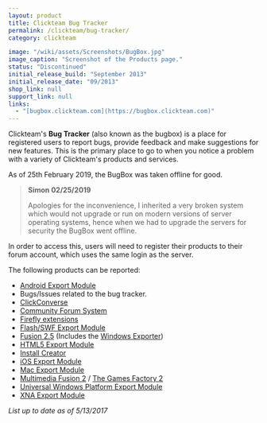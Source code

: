 ```yaml
---
layout: product
title: Clickteam Bug Tracker
permalink: /clickteam/bug-tracker/
category: clickteam

image: "/wiki/assets/Screenshots/BugBox.jpg"
image_caption: "Screenshot of the Products page."
status: "Discontinued"
initial_release_build: "September 2013"
initial_release_date: "09/2013"
shop_link: null
support_link: null
links:
  - "[bugbox.clickteam.com](https://bugbox.clickteam.com)"
---
```


Clickteam's **Bug Tracker** (also known as the bugbox) is a place for registered
users to report bugs, provide feedback and make suggestions for new features.
This is the primary place to go to when you notice a problem with a variety of
Clickteam's products and services.

As of 25th February 2019, the BugBox was taken offline for good.

> **Simon 02/25/2019**
>
> Apologies for the inconvenience, I inherited a very broken system which would
> not upgrade or run on modern versions of server operating systems, hence when
> we had to upgrade the servers for security the BugBox went offline.

In order to access this, users will need to register their products to their
forum account, which uses the same login as the server.

The following products can be reported:

* [Android Export Module](/exporters/Android/)
* Bugs/Issues related to the bug tracker.
* [ClickConverse](/clickconverse/)
* [Community Forum System](/clickteam/forums/)
* [Firefly extensions](/firefly/)
* [Flash/SWF Export Module](/exporters/Flash/)
* [Fusion 2.5](/fusion/2.5/) (Includes the [Windows Exporter](/exporters/Windows/))
* [HTML5 Export Module](/exporters/HTML5/)
* [Install Creator](/tools/install-creator/)
* [iOS Export Module](/exporters/iOS/)
* [Mac Export Module](/exporters/Mac/)
* [Multimedia Fusion 2](/fusion/2.0/) / [The Games Factory 2](/games-factory-2/)
* [Universal Windows Platform Export Module](/exporters/UWP/)
* [XNA Export Module](/exporters/XNA/)

_List up to date as of 5/13/2017_
